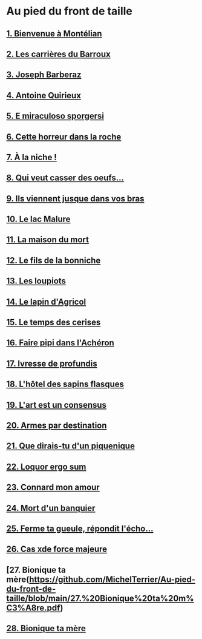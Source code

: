 # Au pied du front de taille

## [1. Bienvenue à Montélian](https://github.com/MichelTerrier/Au-pied-du-front-de-taille/blob/main/01.%20Bienvenue%20%C3%A0%20Mont%C3%A9lian.pdf)

## [2. Les carrières du Barroux](https://github.com/MichelTerrier/Au-pied-du-front-de-taille/blob/main/02.%20Les%20carri%C3%A8res%20du%20Barroux.pdf)

## [3. Joseph Barberaz](https://github.com/MichelTerrier/Au-pied-du-front-de-taille/blob/main/03.%20Joseph%20Barberaz.pdf)

## [4. Antoine Quirieux](https://github.com/MichelTerrier/Au-pied-du-front-de-taille/blob/main/04.%20Antoine%20Quirieux.pdf)

## [5. E miraculoso sporgersi](https://github.com/MichelTerrier/Au-pied-du-front-de-taille/blob/main/05.%20E%20miracoloso%20sporgersi.pdf)

## [6. Cette horreur dans la roche](https://github.com/MichelTerrier/Au-pied-du-front-de-taille/blob/main/06.%20Cette%20horreur%20dans%20la%20roche.pdf)

## [7. À la niche !](https://github.com/MichelTerrier/Au-pied-du-front-de-taille/blob/main/07.%20%C3%80%20la%20niche%20!.pdf)

## [8. Qui veut casser des oeufs...](https://github.com/MichelTerrier/Au-pied-du-front-de-taille/blob/main/08.%20Qui%20veut%20casser%20des%20%C5%93ufs%E2%80%A6.pdf)

## [9. Ils viennent jusque dans vos bras](https://github.com/MichelTerrier/Au-pied-du-front-de-taille/blob/main/09.%20Ils%20viennent%20jusque%20dans%20vos%20bras%E2%80%A6.pdf)

## [10. Le lac Malure](https://github.com/MichelTerrier/Au-pied-du-front-de-taille/blob/main/10.%20Le%20Lac%20Malure.pdf)

## [11. La maison du mort](https://github.com/MichelTerrier/Au-pied-du-front-de-taille/blob/main/11.%20La%20maison%20du%20mort.pdf)

## [12. Le fils de la bonniche](https://github.com/MichelTerrier/Au-pied-du-front-de-taille/blob/main/12.%20Le%20fils%20de%20la%20bonniche.pdf)

## [13. Les loupiots](https://github.com/MichelTerrier/Au-pied-du-front-de-taille/blob/main/13.%20Les%20Loupiots.pdf)

## [14. Le lapin d'Agricol](https://github.com/MichelTerrier/Au-pied-du-front-de-taille/blob/main/14.%20Le%20lapin%20d%E2%80%99Agricol.pdf)

## [15. Le temps des cerises](https://github.com/MichelTerrier/Au-pied-du-front-de-taille/blob/main/15.%20Le%20temps%20des%20cerises.pdf)

## [16. Faire pipi dans l'Achéron](https://github.com/MichelTerrier/Au-pied-du-front-de-taille/blob/main/16.%20Faire%20pipi%20dans%20l%E2%80%99Ach%C3%A9ron.pdf)

## [17. Ivresse de profundis](https://github.com/MichelTerrier/Au-pied-du-front-de-taille/blob/main/17.%20Ivresse%20de%20profundis.pdf)

## [18. L'hôtel des sapins flasques](https://github.com/MichelTerrier/Au-pied-du-front-de-taille/blob/main/18.%20L'Auberge%20des%20Sapins%20Flasques.pdf)

## [19. L'art est un consensus](https://github.com/MichelTerrier/Au-pied-du-front-de-taille/blob/main/19.%20L'art%20est%20un%20consensus.pdf)

## [20. Armes par destination](https://github.com/MichelTerrier/Au-pied-du-front-de-taille/blob/main/20.%20Armes%20par%20destination.pdf)

## [21. Que dirais-tu d'un piquenique](https://github.com/MichelTerrier/Au-pied-du-front-de-taille/blob/main/21.%20Que%20dirais-tu%20d'un%20piquenique%20!.pdf)

## [22. Loquor ergo sum](https://github.com/MichelTerrier/Au-pied-du-front-de-taille/blob/main/22.%20Loquor%20ergo%20sum.pdf)

## [23. Connard mon amour](https://github.com/MichelTerrier/Au-pied-du-front-de-taille/blob/main/23.%20Connard%2C%20mon%20amour%20!.pdf)

## [24. Mort d'un banquier](https://github.com/MichelTerrier/Au-pied-du-front-de-taille/blob/main/24.%20Mort%20d%E2%80%99un%20banquier.pdf)

## [25. Ferme ta gueule, répondit l'écho...](https://github.com/MichelTerrier/Au-pied-du-front-de-taille/blob/main/25.%20Ferme%20ta%20gueule%2C%20r%C3%A9pondit%20l%E2%80%99%C3%A9cho%E2%80%A6.pdf)

## [26. Cas xde force majeure](https://github.com/MichelTerrier/Au-pied-du-front-de-taille/blob/main/26.%20Cas%20de%20force%20majeure.pdf)

## [27. Bionique ta mère(https://github.com/MichelTerrier/Au-pied-du-front-de-taille/blob/main/27.%20Bionique%20ta%20m%C3%A8re.pdf)

## [28. Bionique ta mère](https://github.com/MichelTerrier/Au-pied-du-front-de-taille/blob/main/28.%20Bionique%20ta%20m%C3%A8re.pdf)





